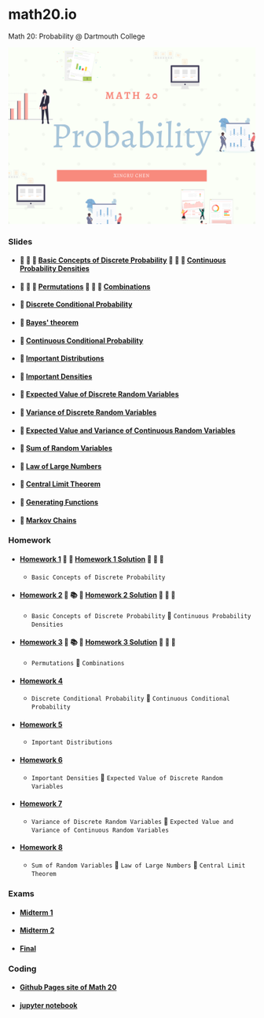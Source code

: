 # math20.io
Math 20: Probability @ Dartmouth College

<p align = "center" >
<img src="./images/Math 20.png" alt="" width="600">
</p>

### Slides

* #### :thought_balloon: :scroll: :thought_balloon: [Basic Concepts of Discrete Probability](https://github.com/fudab/math20.io/tree/master/slides/M20_Lec1.pdf) :thought_balloon: :scroll: :thought_balloon: [Continuous Probability Densities](https://github.com/fudab/math20.io/tree/master/slides/M20_Lec2.pdf)
* #### :thought_balloon: :scroll: :thought_balloon: [Permutations](https://github.com/fudab/math20.io/tree/master/slides/M20_Lec3.pdf) :thought_balloon: :scroll: :thought_balloon: [Combinations](https://github.com/fudab/math20.io/tree/master/slides/M20_Lec4.pdf)
* #### :scroll: [Discrete Conditional Probability](https://github.com/fudab/math20.io/tree/master/slides/M20_Lec5A.pdf)
* #### :scroll: [Bayes' theorem](https://github.com/fudab/math20.io/tree/master/slides/M20_Lec5B.pdf)
* #### :scroll: [Continuous Conditional Probability](https://github.com/fudab/math20.io/tree/master/slides/M20_Lec6.pdf)
* #### :scroll: [Important Distributions](https://github.com/fudab/math20.io/tree/master/slides/M20_Lec7A.pdf)
* #### :scroll: [Important Densities](https://github.com/fudab/math20.io/tree/master/slides/M20_Lec7B.pdf)
* #### :scroll: [Expected Value of Discrete Random Variables](https://github.com/fudab/math20.io/tree/master/slides/M20_Lec8.pdf)
* #### :scroll: [Variance of Discrete Random Variables](https://github.com/fudab/math20.io/tree/master/slides/M20_Lec9.pdf)
* #### :scroll: [Expected Value and Variance of Continuous Random Variables](https://github.com/fudab/math20.io/tree/master/slides/M20_Lec10.pdf)
* #### :scroll: [Sum of Random Variables](https://github.com/fudab/math20.io/tree/master/slides/M20_Lec11.pdf)
* #### :scroll: [Law of Large Numbers](https://github.com/fudab/math20.io/tree/master/slides/M20_Lec12A.pdf)
* #### :scroll: [Central Limit Theorem](https://github.com/fudab/math20.io/tree/master/slides/M20_Lec12B.pdf)
* #### :scroll: [Generating Functions](https://github.com/fudab/math20.io/tree/master/slides/M20_Lec13.pdf)
* #### :scroll: [Markov Chains](https://github.com/fudab/math20.io/tree/master/slides/M20_Lec14.pdf)


### Homework

* #### [Homework 1](https://github.com/fudab/math20.io/tree/master/homework/M20_HW1.pdf)  :thought_balloon: :thought_balloon: [Homework 1 Solution](https://github.com/fudab/math20.io/tree/master/homework/solution/M20_HW1_Solution.pdf) :thought_balloon: :100: :thought_balloon:
  * `Basic Concepts of Discrete Probability`
  
* #### [Homework 2](https://github.com/fudab/math20.io/tree/master/homework/M20_HW2.pdf) :thought_balloon: :books: :thought_balloon: [Homework 2 Solution](https://github.com/fudab/math20.io/tree/master/homework/solution/M20_HW2_Solution.pdf) :thought_balloon: :100: :thought_balloon:
  * `Basic Concepts of Discrete Probability` :icecream: `Continuous Probability Densities`
  
* #### [Homework 3](https://github.com/fudab/math20.io/tree/master/homework/M20_HW3.pdf) :thought_balloon: :books: :thought_balloon: [Homework 3 Solution](https://github.com/fudab/math20.io/tree/master/homework/solution/M20_HW3_Solution.pdf) :thought_balloon: :100: :thought_balloon:
  * `Permutations` :icecream: `Combinations`
  
* #### [Homework 4](https://github.com/fudab/math20.io/tree/master/homework/M20_HW4.pdf)
  * `Discrete Conditional Probability` :icecream: `Continuous Conditional Probability`
  
* #### [Homework 5](https://github.com/fudab/math20.io/tree/master/homework/M20_HW5.pdf)
  * `Important Distributions`

* #### [Homework 6](https://github.com/fudab/math20.io/tree/master/homework/M20_HW6.pdf)
  * `Important Densities` :icecream: `Expected Value of Discrete Random Variables`
  
* #### [Homework 7](https://github.com/fudab/math20.io/tree/master/homework/M20_HW7.pdf)
  * `Variance of Discrete Random Variables` :icecream: `Expected Value and Variance of Continuous Random Variables`
  
* #### [Homework 8](https://github.com/fudab/math20.io/tree/master/homework/M20_HW8.pdf)
  * `Sum of Random Variables` :icecream: `Law of Large Numbers` :icecream: `Central Limit Theorem`
  
### Exams

* #### [Midterm 1](https://github.com/fudab/math20.io/tree/master/exams/Midterm1.pdf)
* #### [Midterm 2](https://github.com/fudab/math20.io/tree/master/exams/Midterm2.pdf)
* #### [Final](https://github.com/fudab/math20.io/tree/master/exams/Final.pdf)

### Coding

* #### [Github Pages site of Math 20](https://fudab.github.io/math20) 

* #### [jupyter notebook](https://github.com/fudab/math20.io/tree/master/scripts)
